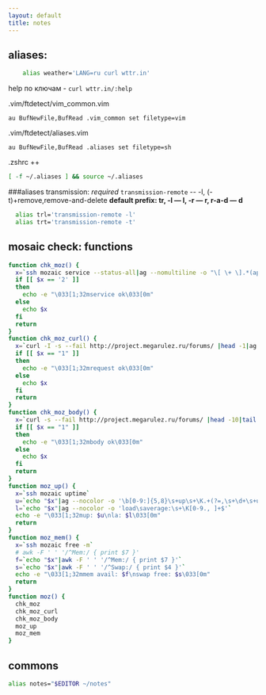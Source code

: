 ```yaml
---
layout: default
title: notes
---
```


## aliases:
```sh
    alias weather='LANG=ru curl wttr.in'
```

help по ключам - `curl wttr.in/:help`

.vim/ftdetect/vim_common.vim
```vim
au BufNewFile,BufRead .vim_common set filetype=vim
```

.vim/ftdetect/aliases.vim
```vim
au BufNewFile,BufRead .aliases set filetype=sh
```

.zshrc ++
```sh
[ -f ~/.aliases ] && source ~/.aliases
```

###aliases transmission:
_required_
`transmission-remote` --  -l, (-t)+remove,remove-and-delete
__default prefix: tr, -l &mdash; l, -r &mdash; r, r-a-d &mdash; d__
```sh
  alias trl='transmission-remote -l'
  alias trt='transmission-remote -t'
```

## mosaic check: functions
```sh
function chk_moz() {
  x=`ssh mozaic service --status-all|ag --nomultiline -o "\[ \+ \].*(apache2|mysql|postgres)"|wc -l|sed 's/^[\t ]*//g'`
  if [[ $x == '2' ]]
  then
    echo -e "\033[1;32mservice ok\033[0m"
  else
    echo $x
  fi
  return
}
function chk_moz_curl() {
  x=`curl -I -s --fail http://project.megarulez.ru/forums/ |head -1|ag --nomultiline -o "HTTP.+200 OK"|wc -l|sed 's/^[\t ]*//g'`
  if [[ $x == "1" ]]
  then
    echo -e "\033[1;32mrequest ok\033[0m"
  else
    echo $x
  fi
  return
}
function chk_moz_body() {
  x=`curl -s --fail http://project.megarulez.ru/forums/ |head -10|tail -1|ag --nomultiline -o "vBulletin 3.8.9 Beta 3"|wc -l|sed 's/^[\t ]*//g'`
  if [[ $x == "1" ]]
  then
    echo -e "\033[1;32mbody ok\033[0m"
  else
    echo $x
  fi
  return
}
function moz_up() {
  x=`ssh mozaic uptime`
  u=`echo "$x"|ag --nocolor -o '\b[0-9:]{5,8}\s+up\s+\K.+(?=,\s+\d+\s+user)'`
  l=`echo "$x"|ag --nocolor -o 'load\saverage:\s+\K[0-9., ]+$'`
  echo -e "\033[1;32mup: $u\nla: $l\033[0m"
  return
}
function moz_mem() {
  x=`ssh mozaic free -m`
  # awk -F ' ' '/^Mem:/ { print $7 }'
  f=`echo "$x"|awk -F ' ' '/^Mem:/ { print $7 }'`
  s=`echo "$x"|awk -F ' ' '/^Swap:/ { print $4 }'`
  echo -e "\033[1;32mmem avail: $f\nswap free: $s\033[0m"
  return
}
function moz() {
  chk_moz
  chk_moz_curl
  chk_moz_body
  moz_up
  moz_mem
}
```
## commons
```sh
alias notes="$EDITOR ~/notes"
```
